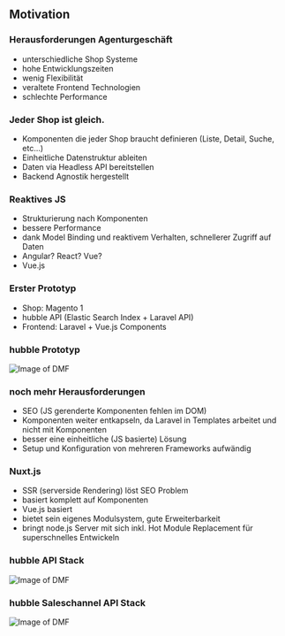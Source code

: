 ## Motivation


### Herausforderungen Agenturgeschäft
- unterschiedliche Shop Systeme <!-- .element: class="fragment" -->
- hohe Entwicklungszeiten <!-- .element: class="fragment" -->
- wenig Flexibilität <!-- .element: class="fragment" -->
- veraltete Frontend Technologien <!-- .element: class="fragment" -->
- schlechte Performance <!-- .element: class="fragment" -->


### Jeder Shop ist gleich.
- Komponenten die jeder Shop braucht definieren (Liste, Detail, Suche, etc...) <!-- .element: class="fragment" -->
- Einheitliche Datenstruktur ableiten <!-- .element: class="fragment" -->
- Daten via Headless API bereitstellen <!-- .element: class="fragment" -->
- Backend Agnostik hergestellt <!-- .element: class="fragment" -->


### Reaktives JS
- Strukturierung nach Komponenten  <!-- .element: class="fragment" -->
- bessere Performance  <!-- .element: class="fragment" -->
- dank Model Binding und reaktivem Verhalten, schnellerer Zugriff auf Daten  <!-- .element: class="fragment" -->
- Angular? React? Vue? <!-- .element: class="fragment" -->
- Vue.js <!-- .element: class="fragment" -->


### Erster Prototyp
- Shop: Magento 1 <!-- .element: class="fragment" -->
- hubble API (Elastic Search Index + Laravel API) <!-- .element: class="fragment" -->
- Frontend: Laravel + Vue.js Components<!-- .element: class="fragment" -->


### hubble Prototyp
![Image of DMF]()<!-- .element data-src="assets/hubble-stack-prototype.svg" width="700" style="border: 0; background: None; box-shadow: None;" -->


### noch mehr Herausforderungen
- SEO (JS gerenderte Komponenten fehlen im DOM) <!-- .element: class="fragment" -->
- Komponenten weiter entkapseln, da Laravel in Templates arbeitet und nicht mit Komponenten <!-- .element: class="fragment" -->
- besser eine einheitliche (JS basierte) Lösung <!-- .element: class="fragment" -->
- Setup und Konfiguration von mehreren Frameworks aufwändig <!-- .element: class="fragment" -->


### Nuxt.js
- SSR (serverside Rendering) löst SEO Problem <!-- .element: class="fragment" -->
- basiert komplett auf Komponenten <!-- .element: class="fragment" -->
- Vue.js basiert <!-- .element: class="fragment" -->
- bietet sein eigenes Modulsystem, gute Erweiterbarkeit <!-- .element: class="fragment" -->
- bringt node.js Server mit sich inkl. Hot Module Replacement für superschnelles Entwickeln <!-- .element: class="fragment" -->


### hubble API Stack
![Image of DMF]()<!-- .element data-src="assets/hubble-stack-pwa.svg" width="900" style="border: 0; background: None; box-shadow: None;" -->


### hubble Saleschannel API Stack
![Image of DMF]()<!-- .element data-src="assets/hubble-stack-sw-pwa.svg" width="900" style="border: 0; background: None; box-shadow: None;" -->
